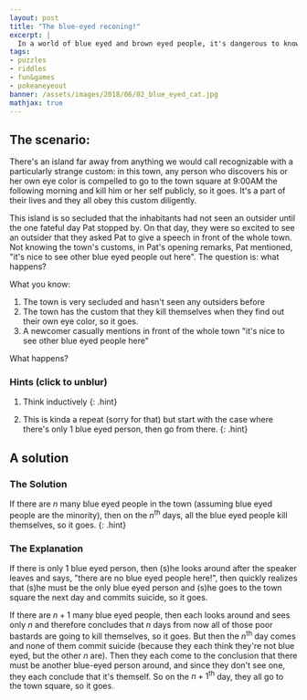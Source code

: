 ```yaml
---
layout: post
title: "The blue-eyed reconing!"
excerpt: |
  In a world of blue eyed and brown eyed people, it's dangerous to know your own eye color.
tags:
- puzzles
- riddles
- fun&games
- pokeaneyeout
banner: /assets/images/2018/06/02_blue_eyed_cat.jpg
mathjax: true
---
```


## The scenario:

There's an island far away from anything we would call recognizable with a particularly strange custom: in this town, any person who discovers his or her own eye color is compelled to go to the town square at 9:00AM the following morning and kill him or her self publicly, so it goes. It's a part of their lives and they all obey this custom diligently.

This island is so secluded that the inhabitants had not seen an outsider until the one fateful day Pat stopped by. On that day, they were so excited to see an outsider that they asked Pat to give a speech in front of the whole town. Not knowing the town's customs, in Pat's opening remarks, Pat mentioned, "it's nice to see other blue eyed people out here". The question is: what happens?

What you know:

1. The town is very secluded and hasn't seen any outsiders before
1. The town has the custom that they kill themselves when they find out their own eye color, so it goes.
1. A newcomer casually mentions in front of the whole town "it's nice to see other blue eyed people here"

What happens?

### Hints (click to unblur)

1. Think inductively
    {: .hint}

1. This is kinda a repeat (sorry for that) but start with the case where there's only 1 blue eyed person, then go from there.
    {: .hint}

## A solution

### The Solution
If there are $n$ many blue eyed people in the town (assuming blue eyed people are the minority), then on the $n^\text{th}$ days, all the blue eyed people kill themselves, so it goes.
{: .hint}

### The Explanation
<div class='hint' markdown="1">
If there is only 1 blue eyed person, then (s)he looks around after the speaker leaves and says, "there are no blue eyed people here!", then quickly realizes that (s)he must be the only blue eyed person and (s)he goes to the town square the next day and commits suicide, so it goes.


If there are $n+1$ many blue eyed people, then each looks around and sees only $n$ and therefore concludes that $n$ days from now all of those poor bastards are going to kill themselves, so it goes. But then the $n^\text{th}$ day comes and none of them commit suicide (because they each think they're not blue eyed, but the other $n$ are). Then they each come to the conclusion that there must be another blue-eyed person around, and since they don't see one, they each conclude that it's themself. So on the $n+1^\text{th}$ day, they all go to the town square, so it goes.
</div>
